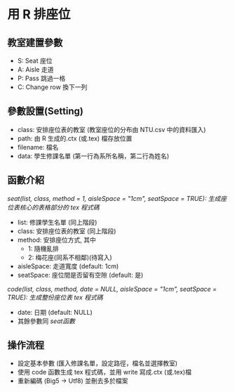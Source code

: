 # 用 R 排座位
## 教室建置參數
   * S: Seat 座位
   * A: Aisle 走道
   * P: Pass 跳過一格
   * C: Change row 換下一列
   
## 參數設置(Setting)
   * class: 安排座位表的教室 (教室座位的分布由 NTU.csv 中的資料匯入)
   * path: 由 R 生成的.ctx (或.tex) 檔存放位置
   * filename: 檔名
   * data: 學生修課名單 (第一行為系所名稱，第二行為姓名)
   
## 函數介紹
   _seat(list, class, method = 1, aisleSpace = "1cm", seatSpace = TRUE): 生成座位表核心的表格部分的 tex 程式碼_
   * list: 修課學生名單 (同上階段)
   * class: 安排座位表的教室 (同上階段)
   * method: 安排座位方式, 其中 
      * 1: 隨機亂排
      * 2: 梅花座(同系不相鄰)(待寫入)
   * aisleSpace: 走道寬度 (default: 1cm)
   * seatSpace: 座位間是否留有空隙 (default: 是)

   _code(list, class, method, date = NULL, aisleSpace = "1cm", seatSpace = TRUE): 生成整份座位表 tex 程式碼_
   * date: 日期 (default: NULL)
   * 其餘參數同 _seat函數_

## 操作流程
   * 設定基本參數 (匯入修課名單，設定路徑，檔名並選擇教室)
   * 使用 code 函數生成 tex 程式碼，並用 write 寫成.ctx (或.tex)檔
   * 重新編碼 (Big5 -> Utf8) 並刪去多於檔案
